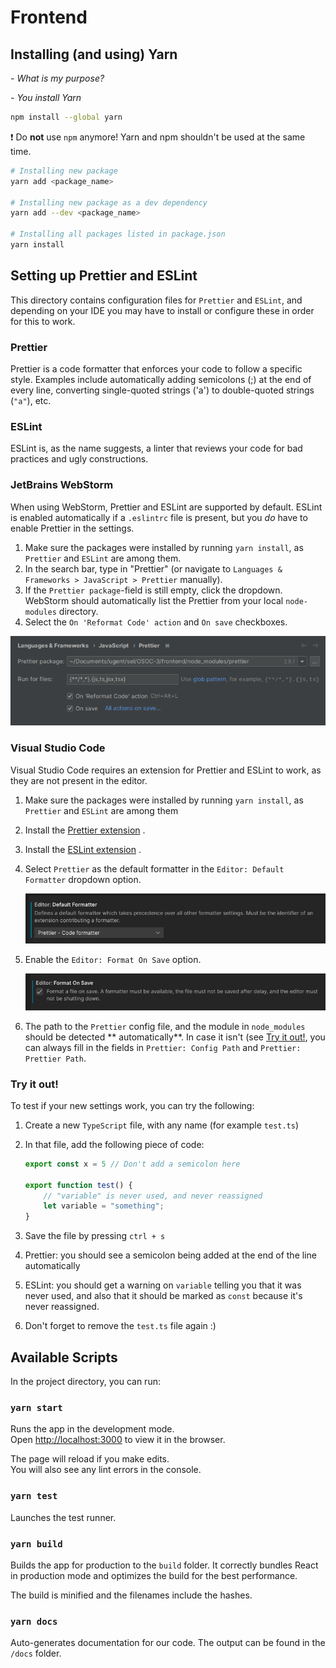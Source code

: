 # Frontend

## Installing (and using) Yarn

*- What is my purpose?*

*- You install Yarn*

```bash
npm install --global yarn
```

:heavy_exclamation_mark: Do **not** use `npm` anymore! Yarn and npm shouldn't be used at the same
time.

```bash
# Installing new package
yarn add <package_name>

# Installing new package as a dev dependency
yarn add --dev <package_name>

# Installing all packages listed in package.json
yarn install
```

## Setting up Prettier and ESLint

This directory contains configuration files for `Prettier` and `ESLint`, and depending on your IDE
you may have to install or configure these in order for this to work.

### Prettier

Prettier is a code formatter that enforces your code to follow a specific style. Examples include
automatically adding semicolons (;) at the end of every line, converting single-quoted strings ('a')
to double-quoted strings (`"a"`), etc.

### ESLint

ESLint is, as the name suggests, a linter that reviews your code for bad practices and ugly
constructions.

### JetBrains WebStorm

When using WebStorm, Prettier and ESLint are supported by default. ESLint is enabled automatically
if a `.eslintrc` file is present, but you _do_ have to enable Prettier in the settings.

1. Make sure the packages were installed by running `yarn install`, as `Prettier` and `ESLint` are
   among them.
2. In the search bar, type in "Prettier" (or navigate
   to `Languages & Frameworks > JavaScript > Prettier` manually).
3. If the `Prettier package`-field is still empty, click the dropdown. WebStorm should automatically
   list the Prettier from your local `node-modules` directory.
4. Select the `On 'Reformat Code' action` and `On save` checkboxes.

![Prettier WebStorm configuration](md-assets/readme/webstorm-prettier.png)

### Visual Studio Code

Visual Studio Code requires an extension for Prettier and ESLint to work, as they are not present in
the editor.

1. Make sure the packages were installed by running `yarn install`, as `Prettier` and `ESLint` are
   among them

2. Install
   the [Prettier extension](https://marketplace.visualstudio.com/items?itemName=esbenp.prettier-vscode)
   .

2. Install
   the [ESLint extension](https://marketplace.visualstudio.com/items?itemName=dbaeumer.vscode-eslint)
   .

3. Select `Prettier` as the default formatter in the `Editor: Default Formatter` dropdown option.

   ![VSCode: Default Formatter setting](md-assets/readme/vscode-default-formatter.png)

4. Enable the `Editor: Format On Save` option.

   ![VSCode: Format On Save setting](md-assets/readme/vscode-format-on-save.png)

5. The path to the `Prettier` config file, and the module in `node_modules` should be detected **
   automatically**. In case it isn't (see [Try it out!](#try-it-out), you can always fill in the
   fields in `Prettier: Config Path` and `Prettier: Prettier Path`.

### Try it out!

To test if your new settings work, you can try the following:

1. Create a new `TypeScript` file, with any name (for example `test.ts`)

2. In that file, add the following piece of code:

   ```typescript
   export const x = 5 // Don't add a semicolon here
   
   export function test() {
       // "variable" is never used, and never reassigned
       let variable = "something";
   }
   ```

3. Save the file by pressing `ctrl + s`
4. Prettier: you should see a semicolon being added at the end of the line automatically
5. ESLint: you should get a warning on `variable` telling you that it was never used, and also that
   it should be marked as `const` because it's never reassigned.
6. Don't forget to remove the `test.ts` file again :)

## Available Scripts

In the project directory, you can run:

### `yarn start`

Runs the app in the development mode.\
Open [http://localhost:3000](http://localhost:3000) to view it in the browser.

The page will reload if you make edits.\
You will also see any lint errors in the console.

### `yarn test`

Launches the test runner.

### `yarn build`

Builds the app for production to the `build` folder. It correctly bundles React in production mode
and optimizes the build for the best performance.

The build is minified and the filenames include the hashes.

### `yarn docs`

Auto-generates documentation for our code. The output can be found in the `/docs` folder.
